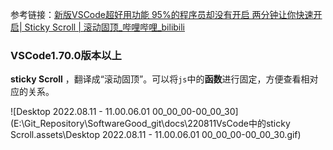参考链接：[新版VSCode超好用功能 95%的程序员却没有开启 两分钟让你快速开启| Sticky Scroll | 滚动固顶_哔哩哔哩_bilibili](https://www.bilibili.com/video/BV1Ud4y1N7Eo?vd_source=00b1a5a915b4ad1983bc874853b6206a)



### VSCode1.70.0版本以上

 **sticky Scroll** ，翻译成“滚动固顶”。可以将`js`中的**函数**进行固定，方便查看相对应的关系。

![Desktop 2022.08.11 - 11.00.06.01 00_00_00-00_00_30](E:\Git_Repository\SoftwareGood_git\docs\220811VsCode中的sticky Scroll.assets\Desktop 2022.08.11 - 11.00.06.01 00_00_00-00_00_30.gif)
